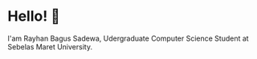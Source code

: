 # Hello! 👋
I'am Rayhan Bagus Sadewa, Udergraduate Computer Science Student at Sebelas Maret University.

<!---
rayhanbss/rayhanbss is a ✨ special ✨ repository because its `README.md` (this file) appears on your GitHub profile.
You can click the Preview link to take a look at your changes.
--->
